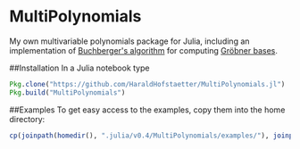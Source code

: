 # MultiPolynomials

My own multivariable polynomials package for Julia, including an implementation of [Buchberger's algorithm](https://en.wikipedia.org/wiki/Buchberger%27s_algorithm) for computing [Gröbner bases](https://en.wikipedia.org/wiki/Gr%C3%B6bner_basis).

##Installation
In a Julia notebook type
```julia
Pkg.clone("https://github.com/HaraldHofstaetter/MultiPolynomials.jl")
Pkg.build("MultiPolynomials")
```
##Examples
To get easy access to the examples, copy them into the home directory:
```julia
cp(joinpath(homedir(), ".julia/v0.4/MultiPolynomials/examples/"), joinpath(homedir(), "MultiPolynomials_examples"), remove_destination=true)
```
